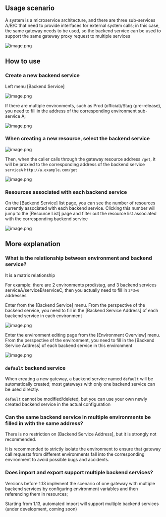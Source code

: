 ## Usage scenario

A system is a microservice architecture, and there are three sub-services A/B/C that need to provide interfaces for external system calls; in this case, the same gateway needs to be used, so the backend service can be used to support the same gateway proxy request to multiple services

![image.png](./media/backend-01.png)

## How to use

### Create a new backend service

Left menu [Backend Service]

![image.png](./media/backend-02.png)

If there are multiple environments, such as Prod (official)/Stag (pre-release), you need to fill in the address of the corresponding environment sub-service A;

![image.png](./media/backend-03.png)

### When creating a new resource, select the backend service

![image.png](./media/backend-04.png)

Then, when the caller calls through the gateway resource address `/get`, it will be proxied to the corresponding address of the backend service `serviceA` `http://a.example.com/get`

![image.png](./media/backend-05.png)

### Resources associated with each backend service

On the [Backend Service] list page, you can see the number of resources currently associated with each backend service. Clicking this number will jump to the [Resource List] page and filter out the resource list associated with the corresponding backend service

![image.png](./media/backend-06.png)

## More explanation

### What is the relationship between environment and backend service?

It is a matrix relationship

For example: there are 2 environments prod/stag, and 3 backend services serviceA/serviceB/serviceC, then you actually need to fill in `2*3=6` addresses

Enter from the [Backend Service] menu. From the perspective of the backend service, you need to fill in the [Backend Service Address] of each backend service in each environment

![image.png](./media/backend-07.png)

Enter the environment editing page from the [Environment Overview] menu. From the perspective of the environment, you need to fill in the [Backend Service Address] of each backend service in this environment

![image.png](./media/backend-08.png)

### `default` backend service

When creating a new gateway, a backend service named `default` will be automatically created; most gateways with only one backend service can be used directly.

`default` cannot be modified/deleted, but you can use your own newly created backend service in the actual configuration

### Can the same backend service in multiple environments be filled in with the same address?

There is no restriction on [Backend Service Address], but it is strongly not recommended.

It is recommended to strictly isolate the environment to ensure that gateway call requests from different environments fall into the corresponding environment to avoid possible bugs and accidents.

### Does import and export support multiple backend services?

Versions before 1.13 implement the scenario of one gateway with multiple backend services by configuring environment variables and then referencing them in resources;

Starting from 1.13, automated import will support multiple backend services (under development, coming soon)